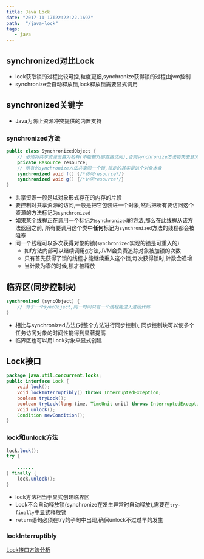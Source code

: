 ```yaml
---
title: Java Lock
date: "2017-11-17T22:22:22.169Z"
path:  "/java-lock"
tags:
   - java
---
```


## synchronized对比Lock

* lock获取锁的过程比较可控,粒度更细,synchronize获得锁的过程由jvm控制
* synchronize会自动释放锁,lock释放锁需要显式调用

## synchronized关键字
* Java为防止资源冲突提供的内置支持

### synchronized方法
```java
public class SynchronizedObject {
    // 必须将共享资源设置为私有(不能被外部直接访问),否则synchronize方法将失去意义
    private Resource resource;
    // 所有的synchronize方法共享同一个锁,锁定的其实是这个对象本身
    synchronized void f() {/*访问resource*/}
    synchronized void g() {/*访问resource*/}
}
```
- 共享资源一般是以对象形式存在的内存的片段
- 要控制对共享资源的访问,一般是把它包装进一个对象,然后把所有要访问这个资源的方法标记为`synchronized`
- 如果某个线程正在调用一个标记为`synchronized`的方法,那么在此线程从该方法返回之前,
  所有要调用这个类中**任何**标记为`synchronized`方法的线程都会被阻塞
- 同一个线程可以多次获得对象的锁(`synchronized`实现的锁是可重入的)
   - 如f方法内部可以继续调用g方法,JVM会负责追踪对象被加锁的次数
   - 只有首先获得了锁的线程才能继续重入这个锁,每次获得锁时,计数会递增
   - 当计数为零的时候,锁才被释放
   
   
## 临界区(同步控制块)
```java
synchronized (syncObject) {
    // 对于一个syncObject,同一时间只有一个线程能进入这段代码
}
```

- 相比与synchronized方法(对整个方法进行同步控制),
  同步控制块可以使多个任务访问对象的时间性能得到显著提高
- 临界区也可以用Lock对象来显式创建

## Lock接口
```java
package java.util.concurrent.locks;
public interface Lock {
    void lock();
    void lockInterruptibly() throws InterruptedException;
    boolean tryLock();
    boolean tryLock(long time, TimeUnit unit) throws InterruptedException;
    void unlock();
    Condition newCondition();
}
```
### lock和unlock方法
```java
lock.lock();
try {
    
    ......
} finally {
    lock.unlock();  
}
```
- lock方法相当于显式创建临界区
- Lock不会自动释放锁(synchronize在发生异常时自动释放),需要在`try-finally`中显式释放锁
- `return`语句必须在try的子句中出现,确保unlock不过过早的发生

### lockInterruptibly







[Lock接口方法分析](https://github.com/pzxwhc/MineKnowContainer/issues/16)